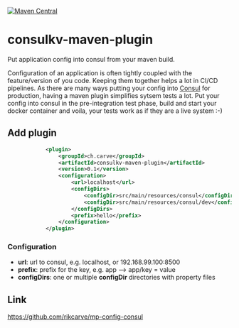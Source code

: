 [![Maven Central](https://maven-badges.herokuapp.com/maven-central/ch.carve/consulkv-maven-plugin/badge.svg?style=flat-square)](https://maven-badges.herokuapp.com/maven-central/ch.carve/consulkv-maven-plugin/)

# consulkv-maven-plugin
Put application config into consul from your maven build.

Configuration of an application is often tightly coupled with the feature/version of you code. Keeping them together helps a lot in CI/CD pipelines. As there are many ways putting your config into [Consul](https://www.consul.io/) for production, having a maven plugin simplifies sytsem tests a lot. Put your config into consul in the pre-integration test phase, build and start your docker container and voila, your tests work as if they are a live system :-)


## Add plugin
```xml
            <plugin>
                <groupId>ch.carve</groupId>
                <artifactId>consulkv-maven-plugin</artifactId>
                <version>0.1</version>
                <configuration>
                    <url>localhost</url>
                    <configDirs>
                        <configDir>src/main/resources/consul</configDir>
                        <configDir>src/main/resources/consul/dev</configDir>
                    </configDirs>
                    <prefix>hello</prefix>
                </configuration>            
            </plugin>
```
### Configuration
* **url**:        url to consul, e.g. localhost, or 192.168.99.100:8500
* **prefix**:     prefix for the key, e.g. app --> app/key = value
* **configDirs**: one or multiple **configDir** directories with property files

## Link
https://github.com/rikcarve/mp-config-consul
